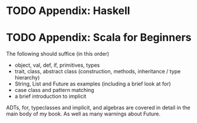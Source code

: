 
# TODO Appendix: Haskell


# TODO Appendix: Scala for Beginners

The following should suffice (in this order)

-   object, val, def, if, primitives, types
-   trait, class, abstract class (construction, methods, inheritance / type hierarchy)
-   String, List and Future as examples (including a brief look at for)
-   case class and pattern matching
-   a brief introduction to implicit

ADTs, for, typeclasses and implicit, and algebras are covered in detail in the main body of my book. As well as many warnings about Future.


